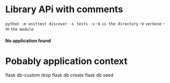 # Library APi with comments

`python -m unittest discover -s tests -v`
-s `is the directory`
-v `verbose`
-m `the module`

#### No application found

# Pobably application context

flask db-custom drop
flask db create
flask db seed
